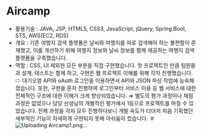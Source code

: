 # Aircamp
- 활용기술 : JAVA, JSP, HTML5, CSS3, JavaScript, jQuery, Spring Boot, STS, AWS(EC2, RDS)
- 개요 : 기존 여행지 검색 플랫폼은 날씨와 여행지를 따로 검색해야 하는 불편함이 존재했고, 이를 개선하기 위해 여행지 정보와 날씨 정보를 함께 제공하는 여행지 검색 플랫폼을 구축했습니다. 
- 역할 : CSS, UI 제외한 모든 부분을 직접 구현했습니다. 첫 프로젝트인 만큼 팀원들과 설계, 테스트는 함께 하고, 구현은 웹 프로젝트 이해를 위해 각자 진행했습니다.
⇨  대기오염 API와 oAuth 로그인을 이용하면서 API와 JSON 파싱 작업에 능숙해졌습니다. 또한, 구현을 혼자 진행하여 로그인부터 서비스 이용 등 웹 서비스에 대한 전체적인 구조에 대한 이해가 크게 향상되었습니다.
⇒ 별도의 평가 과정이나 채점 과정은 없었으나 담당 선생님의 개별적인 평가에서 1등으로 프로젝트를 마칠 수 있었습니다. 전체 과정을 각자 모두 진행하다보니 개발 속도가 더뎌저 처음 기획했던 세부적인 기능이 자세하게 구현되지 못해 아쉬움이 컸습니다.
＃
![Uploading Aircamp1.png…]()
